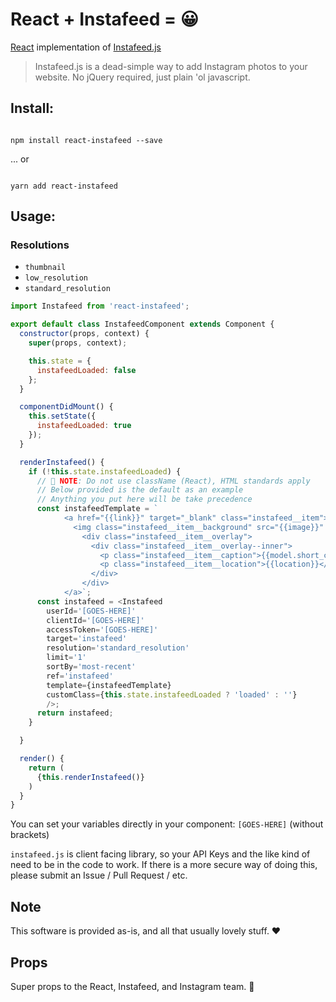 # React + Instafeed = 😀️
[React](https://facebook.github.io/react/) implementation of [Instafeed.js](http://instafeedjs.com/)

> Instafeed.js is a dead-simple way to add Instagram photos to your website. No jQuery required, just plain 'ol javascript.

## Install:

```shell

npm install react-instafeed --save
```

... or

```shell

yarn add react-instafeed
```

## Usage:

### Resolutions
- `thumbnail`
- `low_resolution`
- `standard_resolution`

```javascript
import Instafeed from 'react-instafeed';

export default class InstafeedComponent extends Component {
  constructor(props, context) {
    super(props, context);

    this.state = {
      instafeedLoaded: false
    };
  }

  componentDidMount() {
    this.setState({
      instafeedLoaded: true
    });
  }

  renderInstafeed() {
    if (!this.state.instafeedLoaded) {
      // 📓️ NOTE: Do not use className (React), HTML standards apply
      // Below provided is the default as an example
      // Anything you put here will be take precedence
      const instafeedTemplate = `
            <a href="{{link}}" target="_blank" class="instafeed__item">
              <img class="instafeed__item__background" src="{{image}}" />
                <div class="instafeed__item__overlay">
                  <div class="instafeed__item__overlay--inner">
                    <p class="instafeed__item__caption">{{model.short_caption}}</p>
                    <p class="instafeed__item__location">{{location}}</p>
                  </div>
                </div>
            </a>`;
      const instafeed = <Instafeed
        userId='[GOES-HERE]'
        clientId='[GOES-HERE]'
        accessToken='[GOES-HERE]'
        target='instafeed'
        resolution='standard_resolution'
        limit='1'
        sortBy='most-recent'
        ref='instafeed'
        template={instafeedTemplate}
        customClass={this.state.instafeedLoaded ? 'loaded' : ''}
        />;
      return instafeed;
    }

  }

  render() {
    return (
      {this.renderInstafeed()}
    )
  }
}  
```

You can set your variables directly in your component: `[GOES-HERE]` (without brackets)

`instafeed.js` is client facing library, so your API Keys and the like kind of need to be in the code to work. If there is a more secure way of doing this, please submit an Issue / Pull Request / etc.

## Note
This software is provided as-is, and all that usually lovely stuff. ❤️

## Props
Super props to the React, Instafeed, and Instagram team. 🙌️
